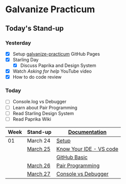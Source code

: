 # Galvanize Practicum

## Today's Stand-up

### Yesterday

- [x] Setup [galvanize-practicum](https://karencumlat.github.io/galvanize-practicum/) GitHub Pages
- [x] Starling Day
  - [x] Discuss Paprika and Design System
- [x] Watch *Asking for help* YouTube video
- [x] How to do code review

### Today

- [ ] Console.log vs Debugger
- [ ] Learn about Pair Programming
- [ ] Read Starling Design System
- [ ] Read Paprika Wiki

| Week  | Stand-up  |[Documentation](documentation.md)|
|-------|-----------|---------------------------------|
|01 | March 24 | [Setup](wk01/setup.md)|
| | [March 25](stand-up/03-25.md)| [Know Your IDE - VS code](wk01/know-your-ide.md)|
| | | [GitHub Basic](wk01/basic-github.md)|
| | [March 26](stand-up/03-26.md)| [Pair Programming](wk01/pair-programming.md)|
|| [March 27](stand-up/03/27.md)| [Console vs Debugger](wk02/console-vs-debugger.md)|
